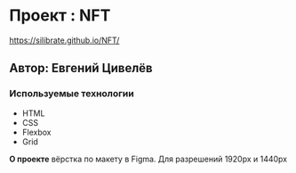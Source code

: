 # Проект : NFT
https://silibrate.github.io/NFT/

## Автор: Евгений Цивелёв
### Используемые технологии
* HTML
* CSS
* Flexbox
* Grid

**О проекте**
вёрстка по макету в Figma. Для разрешений 1920px и 1440px 

